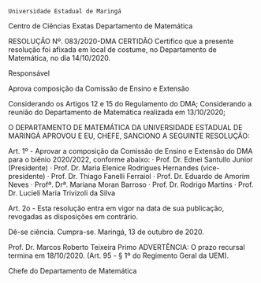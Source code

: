 	

	Universidade Estadual de Maringá
Centro de Ciências Exatas
Departamento de Matemática
	



RESOLUÇÃO Nº. 083/2020-DMA
	CERTIDÃO
Certifico que a presente resolução foi afixada em local de costume, no Departamento de Matemática, no dia 14/10/2020.


Responsável





Aprova composição da Comissão de Ensino e Extensão




Considerando os Artigos 12 e 15 do Regulamento do DMA;
Considerando a reunião do Departamento de Matemática realizada em 13/10/2020;

O DEPARTAMENTO DE MATEMÁTICA DA UNIVERSIDADE ESTADUAL DE MARINGÁ APROVOU E EU, CHEFE, SANCIONO A SEGUINTE RESOLUÇÃO:

Art. 1º - Aprovar a composição da Comissão de Ensino e Extensão do DMA para o biênio 2020/2022, conforme abaixo:
· Prof. Dr. Ednei Santullo Junior (Presidente)
· Prof. Dr. Maria Elenice Rodrigues Hernandes (vice-presidente)
· Prof. Dr. Thiago Fanelli Ferraiol
· Prof. Dr. Eduardo de Amorim Neves
· Profª. Drª. Mariana Moran Barroso
· Prof. Dr. Rodrigo Martins
· Prof. Dr. Lucieli Maria Trivizoli da Silva

Art. 2o - Esta resolução entra em vigor na data de sua publicação, revogadas as disposições em contrário.

Dê-se ciência.
Cumpra-se.
					Maringá, 13 de outubro de 2020.




Prof. Dr. Marcos Roberto Teixeira Primo
	ADVERTÊNCIA:
O prazo recursal termina em 18/10/2020. (Art. 95 - § 1º do Regimento Geral da UEM).


 Chefe do Departamento de Matemática
